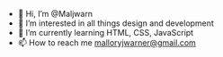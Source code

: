 - 👋 Hi, I’m @Maljwarn
- 👀 I’m interested in all things design and development
- 🌱 I’m currently learning HTML, CSS, JavaScript
- 📫 How to reach me malloryjwarner@gmail.com

<!---
Maljwarn/Maljwarn is a ✨ special ✨ repository because its `README.md` (this file) appears on your GitHub profile.
You can click the Preview link to take a look at your changes.
--->
